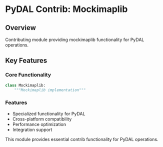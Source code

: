 # PyDAL Contrib: Mockimaplib

## Overview
Contributing module providing mockimaplib functionality for PyDAL operations.

## Key Features

### Core Functionality
```python
class Mockimaplib:
    """Mockimaplib implementation"""
```

### Features
- Specialized functionality for PyDAL
- Cross-platform compatibility
- Performance optimization
- Integration support

This module provides essential contrib functionality for PyDAL operations.
